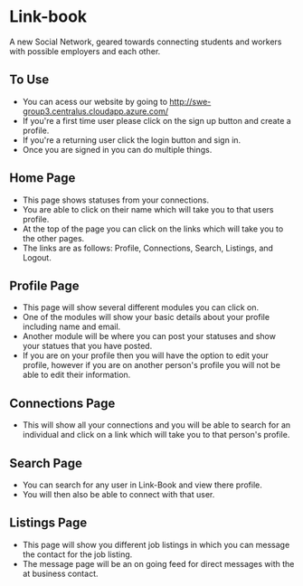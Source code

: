 # Link-book
A new Social Network, geared towards connecting students and workers with possible employers and each other.

## To Use
- You can acess our website by going to http://swe-group3.centralus.cloudapp.azure.com/
- If you're a first time user please click on the sign up button and create a profile.
- If you're a returning user click the login button and sign in.
- Once you are signed in you can do multiple things.
## Home Page
- This page shows statuses from your connections.
- You are able to click on their name which will take you to that users profile.
- At the top of the page you can click on the links which will take you to the other pages.
- The links are as follows: Profile, Connections, Search, Listings, and Logout.

## Profile Page
- This page will show several different modules you can click on.
- One of the modules will show your basic details about your profile including name and email.
- Another module will be where you can post your statuses and show your statues that you have posted.
- If you are on your profile then you will have the option to edit your profile, however if you are on another person's profile you will not be able to edit their information.

## Connections Page
- This will show all your connections and you will be able to search for an individual and click on a link which will take you to that person's profile.

## Search Page
- You can search for any user in Link-Book and view there profile.
- You will then also be able to connect with that user.

## Listings Page
- This page will show you different job listings in which you can message the contact for the job listing.
- The message page will be an on going feed for direct messages with the at business contact.
